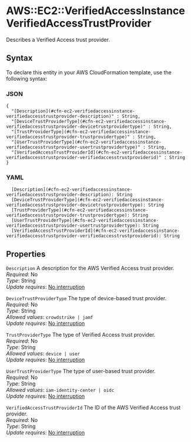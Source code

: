 # AWS::EC2::VerifiedAccessInstance VerifiedAccessTrustProvider<a name="aws-properties-ec2-verifiedaccessinstance-verifiedaccesstrustprovider"></a>

Describes a Verified Access trust provider\.

## Syntax<a name="aws-properties-ec2-verifiedaccessinstance-verifiedaccesstrustprovider-syntax"></a>

To declare this entity in your AWS CloudFormation template, use the following syntax:

### JSON<a name="aws-properties-ec2-verifiedaccessinstance-verifiedaccesstrustprovider-syntax.json"></a>

```
{
  "[Description](#cfn-ec2-verifiedaccessinstance-verifiedaccesstrustprovider-description)" : String,
  "[DeviceTrustProviderType](#cfn-ec2-verifiedaccessinstance-verifiedaccesstrustprovider-devicetrustprovidertype)" : String,
  "[TrustProviderType](#cfn-ec2-verifiedaccessinstance-verifiedaccesstrustprovider-trustprovidertype)" : String,
  "[UserTrustProviderType](#cfn-ec2-verifiedaccessinstance-verifiedaccesstrustprovider-usertrustprovidertype)" : String,
  "[VerifiedAccessTrustProviderId](#cfn-ec2-verifiedaccessinstance-verifiedaccesstrustprovider-verifiedaccesstrustproviderid)" : String
}
```

### YAML<a name="aws-properties-ec2-verifiedaccessinstance-verifiedaccesstrustprovider-syntax.yaml"></a>

```
  [Description](#cfn-ec2-verifiedaccessinstance-verifiedaccesstrustprovider-description): String
  [DeviceTrustProviderType](#cfn-ec2-verifiedaccessinstance-verifiedaccesstrustprovider-devicetrustprovidertype): String
  [TrustProviderType](#cfn-ec2-verifiedaccessinstance-verifiedaccesstrustprovider-trustprovidertype): String
  [UserTrustProviderType](#cfn-ec2-verifiedaccessinstance-verifiedaccesstrustprovider-usertrustprovidertype): String
  [VerifiedAccessTrustProviderId](#cfn-ec2-verifiedaccessinstance-verifiedaccesstrustprovider-verifiedaccesstrustproviderid): String
```

## Properties<a name="aws-properties-ec2-verifiedaccessinstance-verifiedaccesstrustprovider-properties"></a>

`Description`  <a name="cfn-ec2-verifiedaccessinstance-verifiedaccesstrustprovider-description"></a>
A description for the AWS Verified Access trust provider\.  
*Required*: No  
*Type*: String  
*Update requires*: [No interruption](https://docs.aws.amazon.com/AWSCloudFormation/latest/UserGuide/using-cfn-updating-stacks-update-behaviors.html#update-no-interrupt)

`DeviceTrustProviderType`  <a name="cfn-ec2-verifiedaccessinstance-verifiedaccesstrustprovider-devicetrustprovidertype"></a>
The type of device\-based trust provider\.  
*Required*: No  
*Type*: String  
*Allowed values*: `crowdstrike | jamf`  
*Update requires*: [No interruption](https://docs.aws.amazon.com/AWSCloudFormation/latest/UserGuide/using-cfn-updating-stacks-update-behaviors.html#update-no-interrupt)

`TrustProviderType`  <a name="cfn-ec2-verifiedaccessinstance-verifiedaccesstrustprovider-trustprovidertype"></a>
The type of Verified Access trust provider\.  
*Required*: No  
*Type*: String  
*Allowed values*: `device | user`  
*Update requires*: [No interruption](https://docs.aws.amazon.com/AWSCloudFormation/latest/UserGuide/using-cfn-updating-stacks-update-behaviors.html#update-no-interrupt)

`UserTrustProviderType`  <a name="cfn-ec2-verifiedaccessinstance-verifiedaccesstrustprovider-usertrustprovidertype"></a>
The type of user\-based trust provider\.  
*Required*: No  
*Type*: String  
*Allowed values*: `iam-identity-center | oidc`  
*Update requires*: [No interruption](https://docs.aws.amazon.com/AWSCloudFormation/latest/UserGuide/using-cfn-updating-stacks-update-behaviors.html#update-no-interrupt)

`VerifiedAccessTrustProviderId`  <a name="cfn-ec2-verifiedaccessinstance-verifiedaccesstrustprovider-verifiedaccesstrustproviderid"></a>
The ID of the AWS Verified Access trust provider\.  
*Required*: No  
*Type*: String  
*Update requires*: [No interruption](https://docs.aws.amazon.com/AWSCloudFormation/latest/UserGuide/using-cfn-updating-stacks-update-behaviors.html#update-no-interrupt)